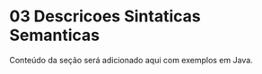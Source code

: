 # 03 Descricoes Sintaticas Semanticas

Conteúdo da seção será adicionado aqui com exemplos em Java.
